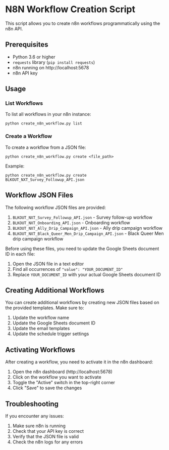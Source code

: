 # N8N Workflow Creation Script

This script allows you to create n8n workflows programmatically using the n8n API.

## Prerequisites

- Python 3.6 or higher
- `requests` library (`pip install requests`)
- n8n running on http://localhost:5678
- n8n API key

## Usage

### List Workflows

To list all workflows in your n8n instance:

```
python create_n8n_workflow.py list
```

### Create a Workflow

To create a workflow from a JSON file:

```
python create_n8n_workflow.py create <file_path>
```

Example:

```
python create_n8n_workflow.py create BLKOUT_NXT_Survey_Followup_API.json
```

## Workflow JSON Files

The following workflow JSON files are provided:

1. `BLKOUT_NXT_Survey_Followup_API.json` - Survey follow-up workflow
2. `BLKOUT_NXT_Onboarding_API.json` - Onboarding workflow
3. `BLKOUT_NXT_Ally_Drip_Campaign_API.json` - Ally drip campaign workflow
4. `BLKOUT_NXT_Black_Queer_Men_Drip_Campaign_API.json` - Black Queer Men drip campaign workflow

Before using these files, you need to update the Google Sheets document ID in each file:

1. Open the JSON file in a text editor
2. Find all occurrences of `"value": "YOUR_DOCUMENT_ID"`
3. Replace `YOUR_DOCUMENT_ID` with your actual Google Sheets document ID

## Creating Additional Workflows

You can create additional workflows by creating new JSON files based on the provided templates. Make sure to:

1. Update the workflow name
2. Update the Google Sheets document ID
3. Update the email templates
4. Update the schedule trigger settings

## Activating Workflows

After creating a workflow, you need to activate it in the n8n dashboard:

1. Open the n8n dashboard (http://localhost:5678)
2. Click on the workflow you want to activate
3. Toggle the "Active" switch in the top-right corner
4. Click "Save" to save the changes

## Troubleshooting

If you encounter any issues:

1. Make sure n8n is running
2. Check that your API key is correct
3. Verify that the JSON file is valid
4. Check the n8n logs for any errors
